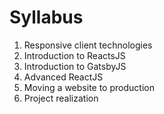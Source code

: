 # Syllabus

1. Responsive client technologies
2. Introduction to ReactsJS
3. Introduction to GatsbyJS
4. Advanced ReactJS
5. Moving a website to production
6. Project realization
